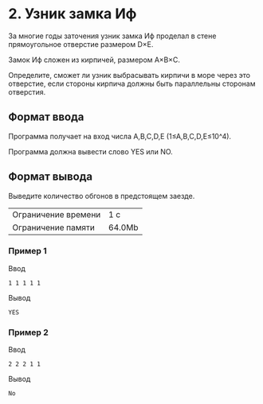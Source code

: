 # 2. Узник замка Иф

За многие годы заточения узник замка Иф проделал в стене прямоугольное отверстие размером D×E. 

Замок Иф сложен из кирпичей, размером A×B×C. 

Определите, сможет ли узник выбрасывать кирпичи в море через это отверстие, если стороны кирпича должны быть параллельны сторонам отверстия.

## Формат ввода

Программа получает на вход числа A,B,C,D,E (1≤A,B,C,D,E≤10^4).

Программа должна вывести слово YES или NO.

## Формат вывода

Выведите количество обгонов в предстоящем заезде.

<table>
 <tr>
    <td>Ограничение времени</td>
    <td>1&nbsp;с</td>
 </tr>
 <tr>
    <td>Ограничение памяти</td>
    <td>64.0Mb</td>
 </tr>
</table>

### Пример 1

Ввод

    1 1 1 1 1 
    

Вывод

    YES    

### Пример 2

Ввод

    2 2 2 1 1 
    

Вывод

    No

